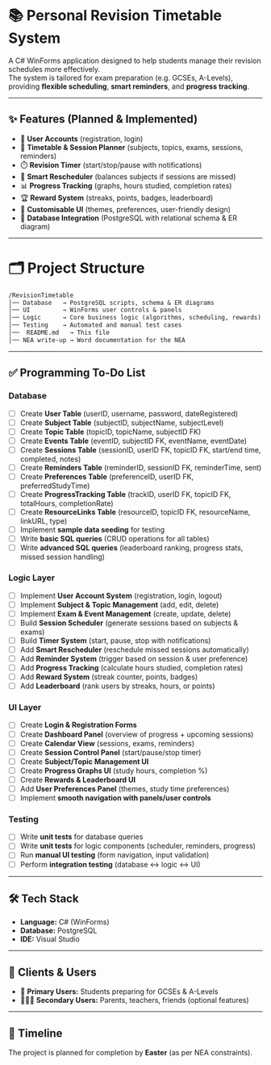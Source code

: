 # 📚 Personal Revision Timetable System

A C# WinForms application designed to help students manage their revision schedules more effectively.  
The system is tailored for exam preparation (e.g. GCSEs, A-Levels), providing **flexible scheduling**, **smart reminders**, and **progress tracking**.  

---

## ✨ Features (Planned & Implemented)

- 👤 **User Accounts** (registration, login)  
- 📅 **Timetable & Session Planner** (subjects, topics, exams, sessions, reminders)  
- ⏱️ **Revision Timer** (start/stop/pause with notifications)  
- 🔄 **Smart Rescheduler** (balances subjects if sessions are missed)  
- 📊 **Progress Tracking** (graphs, hours studied, completion rates)  
- 🏆 **Reward System** (streaks, points, badges, leaderboard)  
- 🎨 **Customisable UI** (themes, preferences, user-friendly design)  
- 📂 **Database Integration** (PostgreSQL with relational schema & ER diagram)  

---

# 🗂️ Project Structure


```markdown
/RevisionTimetable
│── Database   → PostgreSQL scripts, schema & ER diagrams  
│── UI         → WinForms user controls & panels  
│── Logic      → Core business logic (algorithms, scheduling, rewards)  
│── Testing    → Automated and manual test cases  
│──  README.md   → This file
│── NEA write-up → Word documentation for the NEA
```

---

## ✅ Programming To-Do List

### Database
- [ ] Create **User Table** (userID, username, password, dateRegistered)  
- [ ] Create **Subject Table** (subjectID, subjectName, subjectLevel)  
- [ ] Create **Topic Table** (topicID, topicName, subjectID FK)  
- [ ] Create **Events Table** (eventID, subjectID FK, eventName, eventDate)  
- [ ] Create **Sessions Table** (sessionID, userID FK, topicID FK, start/end time, completed, notes)  
- [ ] Create **Reminders Table** (reminderID, sessionID FK, reminderTime, sent)  
- [ ] Create **Preferences Table** (preferenceID, userID FK, preferredStudyTime)  
- [ ] Create **ProgressTracking Table** (trackID, userID FK, topicID FK, totalHours, completionRate)  
- [ ] Create **ResourceLinks Table** (resourceID, topicID FK, resourceName, linkURL, type)  
- [ ] Implement **sample data seeding** for testing  
- [ ] Write **basic SQL queries** (CRUD operations for all tables)  
- [ ] Write **advanced SQL queries** (leaderboard ranking, progress stats, missed session handling)  

### Logic Layer
- [ ] Implement **User Account System** (registration, login, logout)  
- [ ] Implement **Subject & Topic Management** (add, edit, delete)  
- [ ] Implement **Exam & Event Management** (create, update, delete)  
- [ ] Build **Session Scheduler** (generate sessions based on subjects & exams)  
- [ ] Build **Timer System** (start, pause, stop with notifications)  
- [ ] Add **Smart Rescheduler** (reschedule missed sessions automatically)  
- [ ] Add **Reminder System** (trigger based on session & user preference)  
- [ ] Add **Progress Tracking** (calculate hours studied, completion rates)  
- [ ] Add **Reward System** (streak counter, points, badges)  
- [ ] Add **Leaderboard** (rank users by streaks, hours, or points)  

### UI Layer
- [ ] Create **Login & Registration Forms**  
- [ ] Create **Dashboard Panel** (overview of progress + upcoming sessions)  
- [ ] Create **Calendar View** (sessions, exams, reminders)  
- [ ] Create **Session Control Panel** (start/pause/stop timer)  
- [ ] Create **Subject/Topic Management UI**  
- [ ] Create **Progress Graphs UI** (study hours, completion %)  
- [ ] Create **Rewards & Leaderboard UI**  
- [ ] Add **User Preferences Panel** (themes, study time preferences)  
- [ ] Implement **smooth navigation with panels/user controls**  

### Testing
- [ ] Write **unit tests** for database queries  
- [ ] Write **unit tests** for logic components (scheduler, reminders, progress)  
- [ ] Run **manual UI testing** (form navigation, input validation)  
- [ ] Perform **integration testing** (database ↔ logic ↔ UI)  

---

## 🛠️ Tech Stack

- **Language:** C# (WinForms)  
- **Database:** PostgreSQL  
- **IDE:** Visual Studio  

---

## 👥 Clients & Users

- 🎯 **Primary Users:** Students preparing for GCSEs & A-Levels  
- 👨‍👩‍👧 **Secondary Users:** Parents, teachers, friends (optional features)  

---

## 📅 Timeline

The project is planned for completion by **Easter** (as per NEA constraints).  
